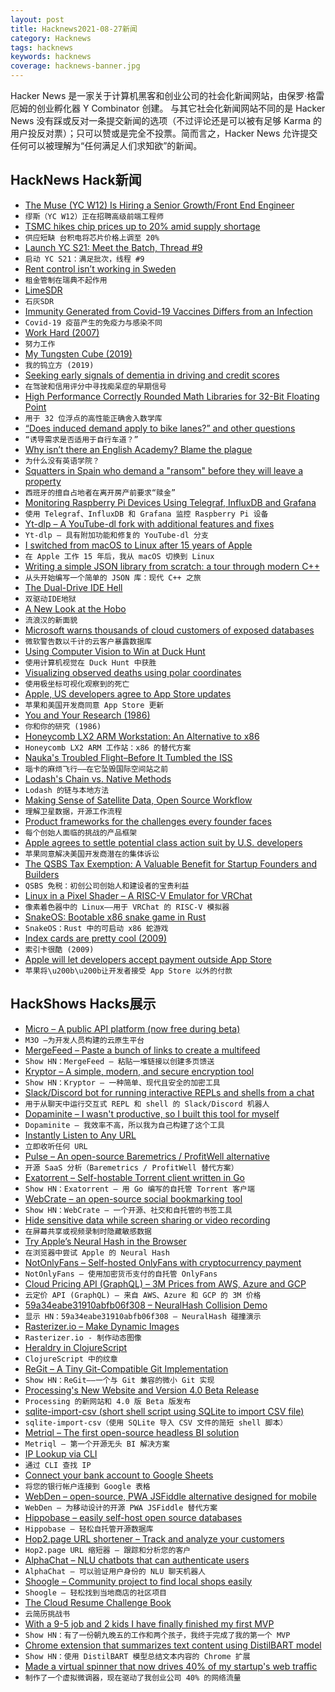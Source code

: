 ```yaml
---
layout: post
title: Hacknews2021-08-27新闻
category: Hacknews
tags: hacknews
keywords: hacknews
coverage: hacknews-banner.jpg
---
```


Hacker News 是一家关于计算机黑客和创业公司的社会化新闻网站，由保罗·格雷厄姆的创业孵化器 Y Combinator 创建。
与其它社会化新闻网站不同的是 Hacker News 没有踩或反对一条提交新闻的选项（不过评论还是可以被有足够 Karma 的用户投反对票）；只可以赞或是完全不投票。简而言之，Hacker News 允许提交任何可以被理解为“任何满足人们求知欲”的新闻。

## HackNews Hack新闻


- [The Muse (YC W12) Is Hiring a Senior Growth/Front End Engineer](https://www.themuse.com/jobs/themuse/senior-frontend-engineer)
- `缪斯（YC W12）正在招聘高级前端工程师`
- [TSMC hikes chip prices up to 20% amid supply shortage](https://asia.nikkei.com/Business/Tech/Semiconductors/TSMC-hikes-chip-prices-up-to-20-amid-supply-shortage)
- `供应短缺 台积电将芯片价格上调至 20%`
- [Launch YC S21: Meet the Batch, Thread #9](item?id=28315042)
- `启动 YC S21：满足批次，线程 #9`
- [Rent control isn’t working in Sweden](https://www.bbc.com/news/business-58317555)
- `租金管制在瑞典不起作用`
- [LimeSDR](https://limemicro.com/products/boards/limesdr/)
- `石灰SDR`
- [Immunity Generated from Covid-19 Vaccines Differs from an Infection](https://directorsblog.nih.gov/2021/06/22/how-immunity-generated-from-covid-19-vaccines-differs-from-an-infection/)
- `Covid-19 疫苗产生的免疫力与感染不同`
- [Work Hard (2007)](https://terrytao.wordpress.com/career-advice/work-hard/)
- `努力工作`
- [My Tungsten Cube (2019)](https://thume.ca/2019/03/03/my-tungsten-cube/)
- `我的钨立方 (2019)`
- [Seeking early signals of dementia in driving and credit scores](https://www.nytimes.com/2021/08/23/health/dementia-behavior-alzheimers.html)
- `在驾驶和信用评分中寻找痴呆症的早期信号`
- [High Performance Correctly Rounded Math Libraries for 32-Bit Floating Point](https://blog.sigplan.org/2021/08/26/high-performance-correctly-rounded-math-libraries-for-32-bit-floating-point-representations/)
- `用于 32 位浮点的高性能正确舍入数学库`
- [“Does induced demand apply to bike lanes?” and other questions](https://www.strongtowns.org/journal/2021/8/24/does-induced-demand-apply-to-bike-lanes-and-other-questions)
- `“诱导需求是否适用于自行车道？”`
- [Why isn’t there an English Academy? Blame the plague](https://www.laphamsquarterly.org/roundtable/no-thanks-academy)
- `为什么没有英语学院？`
- [Squatters in Spain who demand a "ransom" before they will leave a property](https://www.bbc.com/news/stories-58310532)
- `西班牙的擅自占地者在离开房产前要求“赎金”`
- [Monitoring Raspberry Pi Devices Using Telegraf, InfluxDB and Grafana](https://blog.thecloudside.com/raspberry-pi-monitoring-using-telegraf-influxdb-and-grafana-defb63127fe3)
- `使用 Telegraf、InfluxDB 和 Grafana 监控 Raspberry Pi 设备`
- [Yt-dlp – A YouTube-dl fork with additional features and fixes](https://github.com/yt-dlp/yt-dlp)
- `Yt-dlp – 具有附加功能和修复的 YouTube-dl 分支`
- [I switched from macOS to Linux after 15 years of Apple](https://markosaric.com/linux/)
- `在 Apple 工作 15 年后，我从 macOS 切换到 Linux`
- [Writing a simple JSON library from scratch: a tour through modern C++](https://notes.eatonphil.com/writing-a-simple-json-library-in-modern-cpp.html)
- `从头开始编写一个简单的 JSON 库：现代 C++ 之旅`
- [The Dual-Drive IDE Hell](https://www.os2museum.com/wp/the-dual-drive-ide-hell/)
- `双驱动IDE地狱`
- [A New Look at the Hobo](https://lareviewofbooks.org/article/a-new-look-at-the-hobo/)
- `流浪汉的新面貌`
- [Microsoft warns thousands of cloud customers of exposed databases](https://www.reuters.com/technology/exclusive-microsoft-warns-thousands-cloud-customers-exposed-databases-emails-2021-08-26/)
- `微软警告数以千计的云客户暴露数据库`
- [Using Computer Vision to Win at Duck Hunt](https://blog.roboflow.com/computer-vision-win-games-duck-hunt/)
- `使用计算机视觉在 Duck Hunt 中获胜`
- [Visualizing observed deaths using polar coordinates](https://mcculley.github.io/VisualizingObservedDeaths/)
- `使用极坐标可视化观察到的死亡`
- [Apple, US developers agree to App Store updates](https://www.apple.com/newsroom/2021/08/apple-us-developers-agree-to-app-store-updates/)
- `苹果和美国开发商同意 App Store 更新`
- [You and Your Research (1986)](https://www.cs.virginia.edu/~robins/YouAndYourResearch.html)
- `你和你的研究 (1986)`
- [Honeycomb LX2 ARM Workstation: An Alternative to x86](https://www.solid-run.com/arm-servers-networking-platforms/honeycomb-workstation/#overview)
- `Honeycomb LX2 ARM 工作站：x86 的替代方案`
- [Nauka's Troubled Flight–Before It Tumbled the ISS](https://spectrum.ieee.org/naukas-troubled-flight-t)
- `瑙卡的麻烦飞行——在它坠毁国际空间站之前`
- [Lodash's Chain vs. Native Methods](https://www.maartenhus.nl/blog/lodash-chain-vs-native-methods)
- `Lodash 的链与本地方法`
- [Making Sense of Satellite Data, Open Source Workflow](https://nightingaledvs.com/making-sense-of-satellite-data-an-open-source-workflow-accessing-data/)
- `理解卫星数据，开源工作流程`
- [Product frameworks for the challenges every founder faces](https://review.firstround.com/8-product-hurdles-every-founder-must-clear-this-pm-turned-founder-shares-his-playbooks)
- `每个创始人面临的挑战的产品框架`
- [Apple agrees to settle potential class action suit by U.S. developers](https://www.axios.com/apple-settles-developer-class-action-c13bb308-daf3-4231-a399-ffd48b6b2c52.html)
- `苹果同意解决美国开发商潜在的集体诉讼`
- [The QSBS Tax Exemption: A Valuable Benefit for Startup Founders and Builders](https://www.brownadvisory.com/us/theadvisory/qsbs-tax-exemption-valuable-benefit-startup-founders-and-builders)
- `QSBS 免税：初创公司创始人和建设者的宝贵利益`
- [Linux in a Pixel Shader – A RISC-V Emulator for VRChat](https://blog.pimaker.at/texts/rvc1/)
- `像素着色器中的 Linux——用于 VRChat 的 RISC-V 模拟器`
- [SnakeOS: Bootable x86 snake game in Rust](https://github.com/trusch/snakeos)
- `SnakeOS：Rust 中的可启动 x86 蛇游戏`
- [Index cards are pretty cool (2009)](https://www.theguardian.com/lifeandstyle/2009/may/09/health-and-wellbeing)
- `索引卡很酷 (2009)`
- [Apple will let developers accept payment outside App Store](https://www.washingtonpost.com/technology/2021/08/26/apple-app-store-payment-settlement/)
- `苹果将\u200b\u200b让开发者接受 App Store 以外的付款`


## HackShows Hacks展示

- [ Micro – A public API platform (now free during beta)](https://m3o.com)
- `M3O –为开发人员构建的云原生平台`
- [ MergeFeed – Paste a bunch of links to create a multifeed](https://mergefeed.net/)
- `Show HN：MergeFeed – 粘贴一堆链接以创建多页馈送`
- [ Kryptor – A simple, modern, and secure encryption tool](https://www.kryptor.co.uk/)
- `Show HN：Kryptor – 一种简单、现代且安全的加密工具`
- [ Slack/Discord bot for running interactive REPLs and shells from a chat](https://github.com/binwiederhier/replbot)
- `用于从聊天中运行交互式 REPL 和 shell 的 Slack/Discord 机器人`
- [ Dopaminite – I wasn't productive, so I built this tool for myself](https://www.reddit.com/r/productivity/comments/p1vpap/i_wasnt_productive_so_i_built_this_tool_for_myself/)
- `Dopaminite – 我效率不高，所以我为自己构建了这个工具`
- [ Instantly Listen to Any URL](https://www.per.quest/)
- `立即收听任何 URL`
- [ Pulse – An open-source Baremetrics / ProfitWell alternative](https://github.com/mike-paper/pulse)
- `开源 SaaS 分析（Baremetrics / ProfitWell 替代方案）`
- [ Exatorrent – Self-hostable Torrent client written in Go](https://github.com/varbhat/exatorrent)
- `Show HN：Exatorrent – 用 Go 编写的自托管 Torrent 客户端`
- [ WebCrate – an open-source social bookmarking tool](https://webcrate.app)
- `Show HN：WebCrate – 一个开源、社交和自托管的书签工具`
- [ Hide sensitive data while screen sharing or video recording](https://blurdata.net/)
- `在屏幕共享或视频录制时隐藏敏感数据`
- [ Try Apple’s Neural Hash in the Browser](https://huggingface.co/spaces/akhaliq/AppleNeuralHash2ONNX)
- `在浏览器中尝试 Apple 的 Neural Hash`
- [ NotOnlyFans – Self-hosted OnlyFans with cryptocurrency payment](https://github.com/easychen/not-only-fans)
- `NotOnlyFans – 使用加密货币支付的自托管 OnlyFans`
- [ Cloud Pricing API (GraphQL) – 3M Prices from AWS, Azure and GCP](https://github.com/infracost/cloud-pricing-api)
- `云定价 API (GraphQL) – 来自 AWS、Azure 和 GCP 的 3M 价格`
- [ 59a34eabe31910abfb06f308 – NeuralHash Collision Demo](https://thishashcollisionisnotporn.com)
- `显示 HN：59a34eabe31910abfb06f308 – NeuralHash 碰撞演示`
- [ Rasterizer.io – Make Dynamic Images](https://rasterizer.io)
- `Rasterizer.io - 制作动态图像`
- [ Heraldry in ClojureScript](https://heraldry.digital)
- `ClojureScript 中的纹章`
- [ ReGit – A Tiny Git-Compatible Git Implementation](https://github.com/WithGJR/regit-go)
- `Show HN：ReGit——一个与 Git 兼容的微小 Git 实现`
- [ Processing's New Website and Version 4.0 Beta Release](https://processing.org/)
- `Processing 的新网站和 4.0 版 Beta 版发布`
- [ sqlite-import-csv (short shell script using SQLite to import CSV file)](https://github.com/SixArm/sqlite-import-csv)
- `sqlite-import-csv（使用 SQLite 导入 CSV 文件的简短 shell 脚本）`
- [ Metriql – The first open-source headless BI solution](https://metriql.com/blog/introducing-metriql-open-source-metrics-store)
- `Metriql – 第一个开源无头 BI 解决方案`
- [ IP Lookup via CLI](https://ipkettle.com/)
- `通过 CLI 查找 IP`
- [ Connect your bank account to Google Sheets](https://nordigen.com/en/blog/connect-your-bank-account-google-sheets/)
- `将您的银行帐户连接到 Google 表格`
- [ WebDen – open-source, PWA JSFiddle alternative designed for mobile](https://webden.dev/landing)
- `WebDen – 为移动设计的开源 PWA JSFiddle 替代方案`
- [ Hippobase – easily self-host open source databases](https://hippobase.io)
- `Hippobase – 轻松自托管开源数据库`
- [ Hop2.page URL shortener – Track and analyze your customers](https://hop2.page)
- `Hop2.page URL 缩短器 – 跟踪和分析您的客户`
- [ AlphaChat – NLU chatbots that can authenticate users](https://www.alphachat.ai/faq)
- `AlphaChat – 可以验证用户身份的 NLU 聊天机器人`
- [ Shoogle – Community project to find local shops easily](https://shoogle.net/)
- `Shoogle – 轻松找到当地商店的社区项目`
- [ The Cloud Resume Challenge Book](item?id=28316266)
- `云简历挑战书`
- [ With a 9-5 job and 2 kids I have finally finished my first MVP](item?id=28320346)
- `Show HN：有了一份朝九晚五的工作和两个孩子，我终于完成了我的第一个 MVP`
- [ Chrome extension that summarizes text content using DistilBART model](https://chrome.google.com/webstore/detail/tldr-chrome/khkpnmmnkenbelkljphmpbjgbmobgonn)
- `Show HN：使用 DistilBART 模型总结文本内容的 Chrome 扩展`
- [ Made a virtual spinner that now drives 40% of my startup's web traffic](http://fidgetpage.com)
- `制作了一个虚拟微调器，现在驱动了我创业公司 40% 的网络流量`

